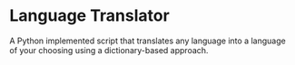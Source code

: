 # Language Translator
A Python implemented script that translates any language into a language of your choosing using a dictionary-based approach.
